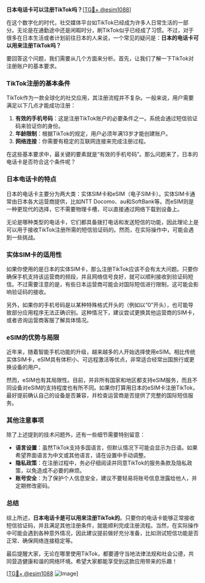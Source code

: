 **日本电话卡可以注册TikTok吗？**[[TG💪+ @esim1088](https://t.me/s/esim1088)]

在这个数字化的时代，社交媒体平台如TikTok已经成为许多人日常生活的一部分。无论是在通勤途中还是闲暇时分，刷TikTok似乎已经成了习惯。不过，对于很多在日本生活或者计划前往日本的人来说，一个常见的疑问是：**日本的电话卡可以用来注册TikTok吗？**

要回答这个问题，我们需要从几个方面来分析。首先，让我们了解一下TikTok对注册账户的基本要求。

### TikTok注册的基本条件

TikTok作为一款全球化的社交应用，其注册流程并不复杂。一般来说，用户需要满足以下几点才能成功注册：

1. **有效的手机号码**：这是注册TikTok账户的必要条件之一。系统会通过短信验证码来验证你的身份。
2. **年龄限制**：根据TikTok的规定，用户必须年满13岁才能创建账户。
3. **网络连接**：你需要有稳定的互联网连接来完成注册过程。

在这些基本要求中，最关键的要素就是“有效的手机号码”。那么问题来了，日本的电话卡是否符合这个条件呢？

### 日本电话卡的特点

日本的电话卡主要分为两大类：实体SIM卡和eSIM（电子SIM卡）。实体SIM卡通常由日本各大运营商提供，比如NTT Docomo、au和SoftBank等。而eSIM则是一种更现代的选择，它不需要物理卡槽，可以直接通过网络下载到设备上。

无论是哪种类型的电话卡，它们都具备拨打电话和发送短信的功能，因此理论上是可以用于接收TikTok注册所需的短信验证码的。然而，在实际操作中，可能会遇到一些挑战。

### 实体SIM卡的适用性

如果你使用的是日本的实体SIM卡，那么注册TikTok应该不会有太大问题。只要你确保手机支持该运营商的频段，并且网络信号良好，就可以顺利接收到验证码短信。不过需要注意的是，有些日本运营商可能会对国际短信进行限制，这可能会影响验证码的接收。

另外，如果你的手机号码是以某种特殊格式开头的（例如以“0”开头），也可能导致部分应用程序无法正确识别。这种情况下，建议尝试更换其他运营商的SIM卡，或者咨询运营商客服了解具体情况。

### eSIM的优势与局限

近年来，随着智能手机功能的升级，越来越多的人开始选择使用eSIM。相比传统实体SIM卡，eSIM具有体积小、可远程激活等优点，非常适合经常出国旅行或更换设备的用户。

然而，eSIM也有其局限性。目前，并非所有国家和地区都支持eSIM服务，而且不同设备对eSIM的支持程度也有所不同。如果你打算用日本的eSIM卡注册TikTok，最好提前确认自己的设备是否兼容，并检查运营商是否提供了完整的国际短信服务。

### 其他注意事项

除了上述提到的技术问题外，还有一些细节需要特别留意：

- **语言设置**：虽然TikTok支持多国语言，但默认情况下可能会显示为日语。如果希望界面语言为中文或其他语言，请在设置中手动调整。
- **隐私政策**：在注册过程中，务必仔细阅读并同意TikTok的服务条款及隐私政策，以免造成不必要的麻烦。
- **账号安全**：为了保护个人信息安全，建议不要轻易将账号信息泄露给他人，并定期修改密码。

### 总结

综上所述，**日本电话卡是可以用来注册TikTok的**。只要你的电话卡能够正常接收短信验证码，并且满足其他注册条件，就能顺利完成注册流程。当然，在实际操作中可能会遇到各种意外情况，因此建议提前做好充分准备，比如测试短信功能是否正常、确保网络连接稳定等。

最后提醒大家，无论在哪里使用TikTok，都要遵守当地法律法规和社会公德，共同营造健康和谐的网络环境。希望大家都能享受到这款应用带来的乐趣！

[[TG💪+ @esim1088](https://t.me/s/esim1088) ![Image](https://i.postimg.cc/4NQfJmqS/Snipaste-2025-05-13-00-14-12.png)]